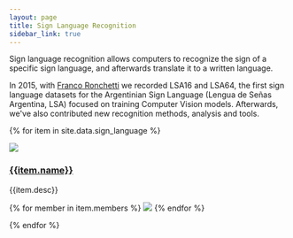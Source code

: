 ```yaml
---
layout: page
title: Sign Language Recognition
sidebar_link: true
---
```


Sign language recognition allows computers to recognize the sign of a specific sign language, and afterwards translate it to a written language. 

In 2015, with [Franco Ronchetti](http://weblidi.info.unlp.edu.ar/wp/en/recursos-humanos/auxiliares-becarios-y-tesistas/ronchetti-franco/) we recorded LSA16 and LSA64, the first sign language datasets for the Argentinian Sign Language (Lengua de Señas Argentina, LSA) focused on training Computer Vision models. Afterwards, we've also contributed new  recognition methods, analysis and tools.


{% for item in site.data.sign_language %}
<div class="item" >

<div class="item-image-container">
<a href="{{item.url}}"><img class="item-image" src="/assets/projects/{{item.img}}"></a>
</div>

<div class="item-text">
<a href="{{item.url}}"> <h3>{{item.name}}</h3></a>
<p>{{item.desc}}</p>
</div>

<div class="item-collaborators">
{% for member in item.members %}
    <img class="item-collaborator" src="/assets/collaborators/{{member}}.png">
{% endfor %}  
</div>

</div>

{% endfor %}



